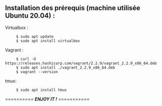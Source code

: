 ##   Installation des prérequis (machine utilisée Ubuntu 20.04) : 

Virtualbox :

     
         $ sudo apt update          
         $ sudo apt install virtualbox
     

Vagrant :

     
     
         $ curl -O https://releases.hashicorp.com/vagrant/2.2.9/vagrant_2.2.9_x86_64.deb 
         $ sudo apt install ./vagrant_2.2.9_x86_64.deb  
         $ vagrant --version

tmux:
   
         $ sudo apt install tmux
    


==========  ***ENJOY IT !***  ===========
